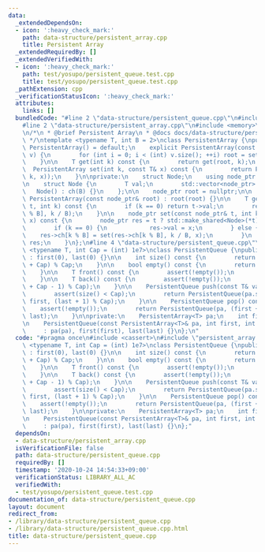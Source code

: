 ```yaml
---
data:
  _extendedDependsOn:
  - icon: ':heavy_check_mark:'
    path: data-structure/persistent_array.cpp
    title: Persistent Array
  _extendedRequiredBy: []
  _extendedVerifiedWith:
  - icon: ':heavy_check_mark:'
    path: test/yosupo/persistent_queue.test.cpp
    title: test/yosupo/persistent_queue.test.cpp
  _pathExtension: cpp
  _verificationStatusIcon: ':heavy_check_mark:'
  attributes:
    links: []
  bundledCode: "#line 2 \"data-structure/persistent_queue.cpp\"\n#include <cassert>\n\
    #line 2 \"data-structure/persistent_array.cpp\"\n#include <memory>\n#include <vector>\n\
    \n/*\n * @brief Persistent Array\n * @docs docs/data-structure/persistent_array.md\n\
    \ */\ntemplate <typename T, int B = 2>\nclass PersistentArray {\npublic:\n   \
    \ PersistentArray() = default;\n    explicit PersistentArray(const std::vector<T>&\
    \ v) {\n        for (int i = 0; i < (int) v.size(); ++i) root = set(root, i, v[i]);\n\
    \    }\n\n    T get(int k) const {\n        return get(root, k);\n    }\n\n  \
    \  PersistentArray set(int k, const T& x) const {\n        return PersistentArray(set(root,\
    \ k, x));\n    }\n\nprivate:\n    struct Node;\n    using node_ptr = std::shared_ptr<Node>;\n\
    \n    struct Node {\n        T val;\n        std::vector<node_ptr> ch;\n     \
    \   Node() : ch(B) {}\n    };\n\n    node_ptr root = nullptr;\n\n    explicit\
    \ PersistentArray(const node_ptr& root) : root(root) {}\n\n    T get(const node_ptr&\
    \ t, int k) const {\n        if (k == 0) return t->val;\n        return get(t->ch[k\
    \ % B], k / B);\n    }\n\n    node_ptr set(const node_ptr& t, int k, const T&\
    \ x) const {\n        node_ptr res = t ? std::make_shared<Node>(*t) : std::make_shared<Node>();\n\
    \        if (k == 0) {\n            res->val = x;\n        } else {\n        \
    \    res->ch[k % B] = set(res->ch[k % B], k / B, x);\n        }\n        return\
    \ res;\n    }\n};\n#line 4 \"data-structure/persistent_queue.cpp\"\n\ntemplate\
    \ <typename T, int Cap = (int) 1e7>\nclass PersistentQueue {\npublic:\n    PersistentQueue()\
    \ : first(0), last(0) {}\n\n    int size() const {\n        return (last - first\
    \ + Cap) % Cap;\n    }\n\n    bool empty() const {\n        return size() == 0;\n\
    \    }\n\n    T front() const {\n        assert(!empty());\n        return pa.get(first);\n\
    \    }\n\n    T back() const {\n        assert(!empty());\n        return pa.get((last\
    \ + Cap - 1) % Cap);\n    }\n\n    PersistentQueue push(const T& val) const {\n\
    \        assert(size() < Cap);\n        return PersistentQueue(pa.set(last, val),\
    \ first, (last + 1) % Cap);\n    }\n\n    PersistentQueue pop() const {\n    \
    \    assert(!empty());\n        return PersistentQueue(pa, (first + 1) % Cap,\
    \ last);\n    }\n\nprivate:\n    PersistentArray<T> pa;\n    int first, last;\n\
    \n    PersistentQueue(const PersistentArray<T>& pa, int first, int last)\n   \
    \     : pa(pa), first(first), last(last) {}\n};\n"
  code: "#pragma once\n#include <cassert>\n#include \"persistent_array.cpp\"\n\ntemplate\
    \ <typename T, int Cap = (int) 1e7>\nclass PersistentQueue {\npublic:\n    PersistentQueue()\
    \ : first(0), last(0) {}\n\n    int size() const {\n        return (last - first\
    \ + Cap) % Cap;\n    }\n\n    bool empty() const {\n        return size() == 0;\n\
    \    }\n\n    T front() const {\n        assert(!empty());\n        return pa.get(first);\n\
    \    }\n\n    T back() const {\n        assert(!empty());\n        return pa.get((last\
    \ + Cap - 1) % Cap);\n    }\n\n    PersistentQueue push(const T& val) const {\n\
    \        assert(size() < Cap);\n        return PersistentQueue(pa.set(last, val),\
    \ first, (last + 1) % Cap);\n    }\n\n    PersistentQueue pop() const {\n    \
    \    assert(!empty());\n        return PersistentQueue(pa, (first + 1) % Cap,\
    \ last);\n    }\n\nprivate:\n    PersistentArray<T> pa;\n    int first, last;\n\
    \n    PersistentQueue(const PersistentArray<T>& pa, int first, int last)\n   \
    \     : pa(pa), first(first), last(last) {}\n};"
  dependsOn:
  - data-structure/persistent_array.cpp
  isVerificationFile: false
  path: data-structure/persistent_queue.cpp
  requiredBy: []
  timestamp: '2020-10-24 14:54:33+09:00'
  verificationStatus: LIBRARY_ALL_AC
  verifiedWith:
  - test/yosupo/persistent_queue.test.cpp
documentation_of: data-structure/persistent_queue.cpp
layout: document
redirect_from:
- /library/data-structure/persistent_queue.cpp
- /library/data-structure/persistent_queue.cpp.html
title: data-structure/persistent_queue.cpp
---
```

